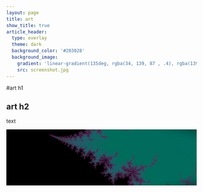 ```yaml
---
layout: page
title: art
show_title: true
article_header:
  type: overlay
  theme: dark
  background_color: '#203028'
  background_image:
    gradient: 'linear-gradient(135deg, rgba(34, 139, 87 , .4), rgba(139, 34, 139, .4))'
    src: screenshot.jpg
---
```


#art h1

## art h2

text

![image info](./screenshot.jpg)